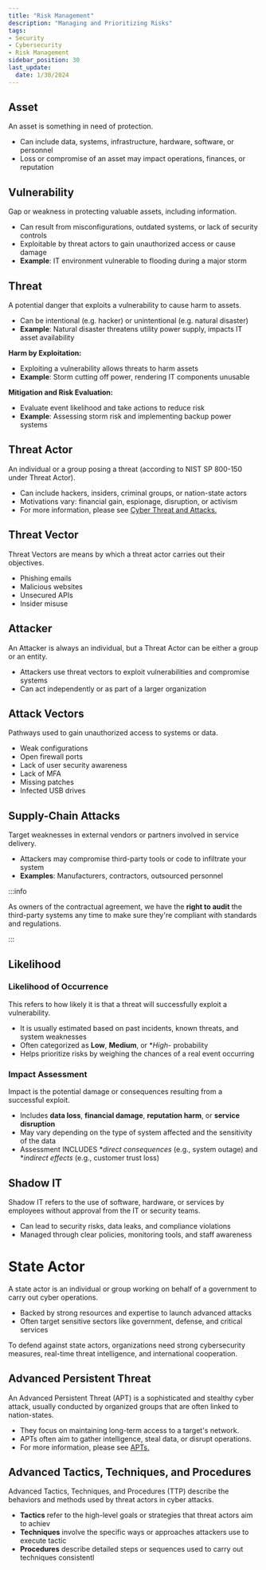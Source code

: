 ```yaml
---
title: "Risk Management"
description: "Managing and Prioritizing Risks"
tags: 
- Security
- Cybersecurity
- Risk Management
sidebar_position: 30
last_update:
  date: 1/30/2024
---
```





## Asset

An asset is something in need of protection.

- Can include data, systems, infrastructure, hardware, software, or personnel
- Loss or compromise of an asset may impact operations, finances, or reputation


## Vulnerability

Gap or weakness in protecting valuable assets, including information.

- Can result from misconfigurations, outdated systems, or lack of security controls
- Exploitable by threat actors to gain unauthorized access or cause damage
- **Example**: IT environment vulnerable to flooding during a major storm


## Threat

A potential danger that exploits a vulnerability to cause harm to assets.

- Can be intentional (e.g. hacker) or unintentional (e.g. natural disaster)
- **Example**: Natural disaster threatens utility power supply, impacts IT asset availability

**Harm by Exploitation:**

- Exploiting a vulnerability allows threats to harm assets
- **Example**: Storm cutting off power, rendering IT components unusable

**Mitigation and Risk Evaluation:**

- Evaluate event likelihood and take actions to reduce risk
- **Example**: Assessing storm risk and implementing backup power systems


## Threat Actor

An individual or a group posing a threat (according to NIST SP 800-150 under Threat Actor).

- Can include hackers, insiders, criminal groups, or nation-state actors
- Motivations vary: financial gain, espionage, disruption, or activism
- For more information, please see [Cyber Threat and Attacks.](/docs/007-Cybersecurity/011-Threats-and-Attacks/002-Threat-Actors.md)


## Threat Vector

Threat Vectors are means by which a threat actor carries out their objectives.

- Phishing emails
- Malicious websites
- Unsecured APIs
- Insider misuse


## Attacker

An Attacker is always an individual, but a Threat Actor can be either a group or an entity.

- Attackers use threat vectors to exploit vulnerabilities and compromise systems
- Can act independently or as part of a larger organization


## Attack Vectors

Pathways used to gain unauthorized access to systems or data.

- Weak configurations
- Open firewall ports
- Lack of user security awareness
- Lack of MFA
- Missing patches
- Infected USB drives


## Supply-Chain Attacks

Target weaknesses in external vendors or partners involved in service delivery.

- Attackers may compromise third-party tools or code to infiltrate your system
- **Examples**: Manufacturers, contractors, outsourced personnel

:::info 

As owners of the contractual agreement, we have the **right to audit** the third-party systems any time to make sure they're compliant with standards and regulations.

:::

## Likelihood

### Likelihood of Occurrence

This refers to how likely it is that a threat will successfully exploit a vulnerability.

- It is usually estimated based on past incidents, known threats, and system weaknesses
- Often categorized as **Low**, **Medium**, or **High*- probability
- Helps prioritize risks by weighing the chances of a real event occurring

### Impact Assessment

Impact is the potential damage or consequences resulting from a successful exploit.

- Includes **data loss**, **financial damage**, **reputation harm**, or **service disruption**
- May vary depending on the type of system affected and the sensitivity of the data
- Assessment INCLUDES **direct consequences* (e.g., system outage) and **indirect effects* (e.g., customer trust loss)



## Shadow IT

Shadow IT refers to the use of software, hardware, or services by employees without approval from the IT or security teams.

- Can lead to security risks, data leaks, and compliance violations
- Managed through clear policies, monitoring tools, and staff awareness

# State Actor

A state actor is an individual or group working on behalf of a government to carry out cyber operations.

- Backed by strong resources and expertise to launch advanced attacks
- Often target sensitive sectors like government, defense, and critical services

To defend against state actors, organizations need strong cybersecurity measures, real-time threat intelligence, and international cooperation.


## Advanced Persistent Threat

An Advanced Persistent Threat (APT) is a sophisticated and stealthy cyber attack, usually conducted by organized groups that are often linked to nation-states.

- They focus on maintaining long-term access to a target's network.
- APTs often aim to gather intelligence, steal data, or disrupt operations.
- For more information, please see [APTs.](/docs/007-Cybersecurity/011-Threats-and-Attacks/002-Threat-Actors.md#advanced-persistent-threats)

## Advanced Tactics, Techniques, and Procedures

Advanced Tactics, Techniques, and Procedures (TTP) describe the behaviors and methods used by threat actors in cyber attacks.

- **Tactics** refer to the high-level goals or strategies that threat actors aim to achiev
- **Techniques** involve the specific ways or approaches attackers use to execute tactic
- **Procedures** describe detailed steps or sequences used to carry out techniques consistentl
